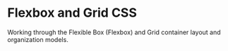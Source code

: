 # Flexbox and Grid CSS

Working through the Flexible Box (Flexbox) and Grid container layout and organization models.
